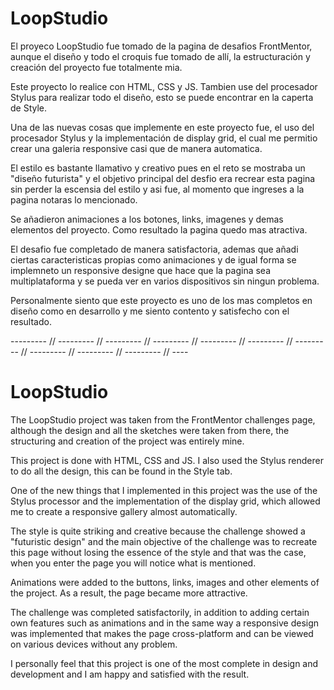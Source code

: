 # LoopStudio

El proyeco LoopStudio fue tomado de la pagina de desafios FrontMentor, aunque el diseño y todo el croquis fue tomado de allí, la estructuración y creación del proyecto fue totalmente mia. 

Este proyecto lo realice con HTML, CSS y JS. Tambien use del procesador Stylus para realizar todo el diseño, esto se puede encontrar en la caperta de Style.

Una de las nuevas cosas que implemente en este proyecto fue, el uso del procesador Stylus y la implementación de display grid, el cual me permitio crear una galeria responsive casi que de manera automatica.

El estilo es bastante llamativo y creativo pues en el reto se mostraba un "diseño futurista" y el objetivo principal del desfio era recrear esta pagina sin perder la escensia del estilo y asi fue, al momento que ingreses a la pagina notaras lo mencionado.

Se añadieron animaciones a los botones, links, imagenes y demas elementos del proyecto. Como resultado la pagina quedo mas atractiva.

El desafio fue completado de manera satisfactoria, ademas que añadi ciertas caracteristicas propias como animaciones y de igual forma se implemneto un responsive designe que hace que la pagina sea multiplataforma y se pueda ver en varios dispositivos sin ningun problema.

Personalmente siento que este proyecto es uno de los mas completos en diseño como en desarrollo y me siento contento y satisfecho con el resultado.

--------- // --------- // --------- // --------- // --------- // --------- // --------- // --------- // --------- // --------- // ----

# LoopStudio

The LoopStudio project was taken from the FrontMentor challenges page, although the design and all the sketches were taken from there, the structuring and creation of the project was entirely mine.

This project is done with HTML, CSS and JS. I also used the Stylus renderer to do all the design, this can be found in the Style tab.

One of the new things that I implemented in this project was the use of the Stylus processor and the implementation of the display grid, which allowed me to create a responsive gallery almost automatically.

The style is quite striking and creative because the challenge showed a "futuristic design" and the main objective of the challenge was to recreate this page without losing the essence of the style and that was the case, when you enter the page you will notice what is mentioned.

Animations were added to the buttons, links, images and other elements of the project. As a result, the page became more attractive.

The challenge was completed satisfactorily, in addition to adding certain own features such as animations and in the same way a responsive design was implemented that makes the page cross-platform and can be viewed on various devices without any problem.

I personally feel that this project is one of the most complete in design and development and I am happy and satisfied with the result.
